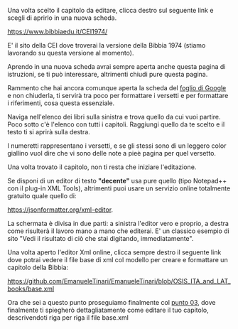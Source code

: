 Una volta scelto il capitolo da editare, clicca destro sul seguente link e scegli di aprirlo in una nuova scheda.

https://www.bibbiaedu.it/CEI1974/

E' il sito della CEI dove troverai la versione della Bibbia 1974 (stiamo lavorando su questa versione al momento).

Aprendo in una nuova scheda avrai sempre aperta anche questa pagina di istruzioni, se ti può interessare, altrimenti chiudi pure questa pagina.

Rammento che hai ancora comunque aperta la scheda del [foglio di Google](https://docs.google.com/spreadsheets/d/1Uge8LUyCOSvNaqvxR5Uss9EsBBgO8DgnApFgWN5Nt_8/edit?usp=sharing) e non chiuderla, ti servirà tra poco per formattare i versetti e per formattare i riferimenti, cosa questa essenziale.

Naviga nell'elenco dei libri sulla sinistra e trova quello da cui vuoi partire. Poco sotto c'è l'elenco con tutti i capitoli.
Raggiungi quello da te scelto e il testo ti si aprirà sulla destra.

I numeretti rappresentano i versetti, e se gli stessi sono di un leggero color giallino vuol dire che vi sono delle note a pieè pagina per
quel versetto.

Una volta trovato il capitolo, non ti resta che iniziare l'editazione.

Se disponi di un editor di testo **"decente"** usa pure quello (tipo Notepad++ con il plug-in XML Tools), altrimenti puoi usare un servizio online
totalmente gratuito quale quello di:

https://jsonformatter.org/xml-editor.

La schermata è divisa in due parti: a sinistra l'editor vero e proprio, a destra come risulterà il lavoro mano a mano che editerai. E' un classico esempio
di sito "Vedi il risultato di ciò che stai digitando, immediatamente".

Una volta aperto l'editor Xml online, clicca sempre destro il seguente link dove potrai vedere il file base di xml col modello per creare e formattare
un capitolo della Bibbia:

https://github.com/EmanueleTinari/EmanueleTinari/blob/OSIS_ITA_and_LAT_books/base.xml

Ora che sei a questo punto proseguiamo finalmente col [punto 03](https://github.com/EmanueleTinari/EmanueleTinari/blob/OSIS_ITA_and_LAT_books/03_Istruzioni_x_editare_un_capitolo.md), dove finalmente ti spiegherò dettagliatamente come editare il tuo capitolo, descrivendoti
riga per riga il file base.xml

